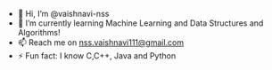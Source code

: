 - 👋 Hi, I’m @vaishnavi-nss
- 🌱 I’m currently learning Machine Learning and Data Structures and Algorithms!
- 📫 Reach me on nss.vaishnavi111@gmail.com 
- ⚡ Fun fact: I know C,C++, Java and Python 

<!---
vaishnavi-nss/vaishnavi-nss is a ✨ special ✨ repository because its `README.md` (this file) appears on your GitHub profile.
You can click the Preview link to take a look at your changes.
--->
